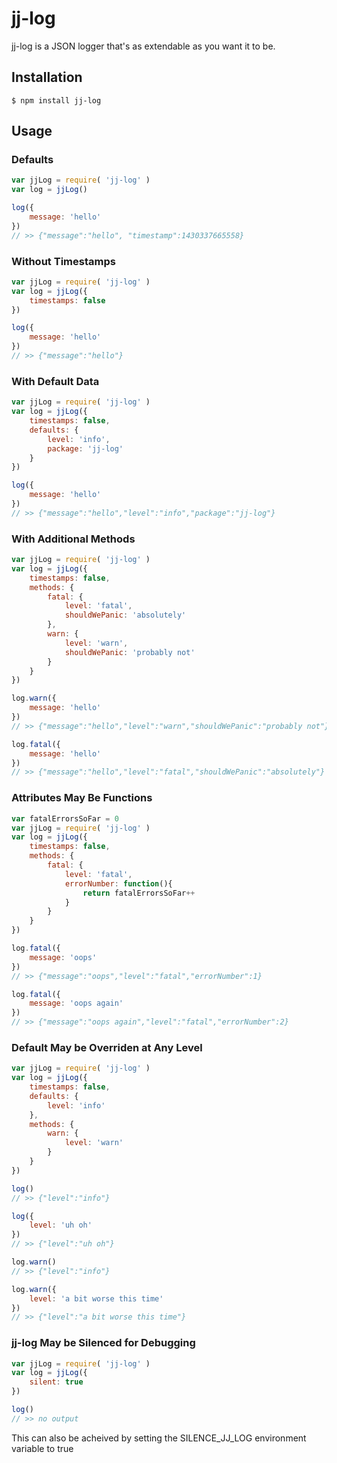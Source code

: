 # jj-log

jj-log is a JSON logger that's as extendable as you want it to be.

## Installation
```
$ npm install jj-log
```

## Usage

### Defaults
```js
var jjLog = require( 'jj-log' )
var log = jjLog()

log({
    message: 'hello'
})
// >> {"message":"hello", "timestamp":1430337665558}
```

### Without Timestamps
```js
var jjLog = require( 'jj-log' )
var log = jjLog({
    timestamps: false
})

log({
    message: 'hello'
})
// >> {"message":"hello"}
```

### With Default Data
```js
var jjLog = require( 'jj-log' )
var log = jjLog({
    timestamps: false,
    defaults: {
        level: 'info',
        package: 'jj-log'
    }
})

log({
    message: 'hello'
})
// >> {"message":"hello","level":"info","package":"jj-log"}
```

### With Additional Methods
```js
var jjLog = require( 'jj-log' )
var log = jjLog({
    timestamps: false,
    methods: {
        fatal: {
            level: 'fatal',
            shouldWePanic: 'absolutely'
        },
        warn: {
            level: 'warn',
            shouldWePanic: 'probably not'
        }
    }
})

log.warn({
    message: 'hello'
})
// >> {"message":"hello","level":"warn","shouldWePanic":"probably not"}

log.fatal({
    message: 'hello'
})
// >> {"message":"hello","level":"fatal","shouldWePanic":"absolutely"}
```

### Attributes May Be Functions

```js
var fatalErrorsSoFar = 0
var jjLog = require( 'jj-log' )
var log = jjLog({
    timestamps: false,
    methods: {
        fatal: {
            level: 'fatal',
            errorNumber: function(){
                return fatalErrorsSoFar++
            }
        }
    }
})

log.fatal({
    message: 'oops'
})
// >> {"message":"oops","level":"fatal","errorNumber":1}

log.fatal({
    message: 'oops again'
})
// >> {"message":"oops again","level":"fatal","errorNumber":2}
```

### Default May be Overriden at Any Level
```js
var jjLog = require( 'jj-log' )
var log = jjLog({
    timestamps: false,
    defaults: {
        level: 'info'
    },
    methods: {
        warn: {
            level: 'warn'
        }
    }
})

log()
// >> {"level":"info"}

log({
    level: 'uh oh'
})
// >> {"level":"uh oh"}

log.warn()
// >> {"level":"info"}

log.warn({
    level: 'a bit worse this time'
})
// >> {"level":"a bit worse this time"}
```

### jj-log May be Silenced for Debugging
```js
var jjLog = require( 'jj-log' )
var log = jjLog({
    silent: true
})

log()
// >> no output
```

This can also be acheived by setting the SILENCE_JJ_LOG
environment variable to true
